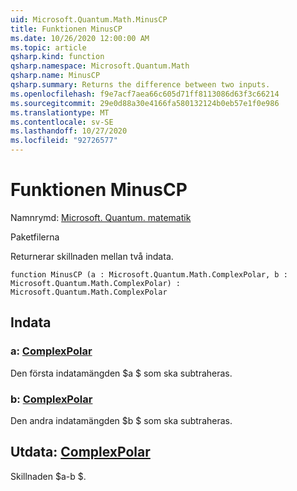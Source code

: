 ```yaml
---
uid: Microsoft.Quantum.Math.MinusCP
title: Funktionen MinusCP
ms.date: 10/26/2020 12:00:00 AM
ms.topic: article
qsharp.kind: function
qsharp.namespace: Microsoft.Quantum.Math
qsharp.name: MinusCP
qsharp.summary: Returns the difference between two inputs.
ms.openlocfilehash: f9e7acf7aea66c605d71ff8113086d63f3c66214
ms.sourcegitcommit: 29e0d88a30e4166fa580132124b0eb57e1f0e986
ms.translationtype: MT
ms.contentlocale: sv-SE
ms.lasthandoff: 10/27/2020
ms.locfileid: "92726577"
---
```

# <a name="minuscp-function"></a>Funktionen MinusCP

Namnrymd: [Microsoft. Quantum. matematik](xref:Microsoft.Quantum.Math)

Paketfilerna [](https://nuget.org/packages/)


Returnerar skillnaden mellan två indata.

```qsharp
function MinusCP (a : Microsoft.Quantum.Math.ComplexPolar, b : Microsoft.Quantum.Math.ComplexPolar) : Microsoft.Quantum.Math.ComplexPolar
```


## <a name="input"></a>Indata

### <a name="a--complexpolar"></a>a: [ComplexPolar](xref:Microsoft.Quantum.Math.ComplexPolar)

Den första indatamängden $a $ som ska subtraheras.


### <a name="b--complexpolar"></a>b: [ComplexPolar](xref:Microsoft.Quantum.Math.ComplexPolar)

Den andra indatamängden $b $ som ska subtraheras.



## <a name="output--complexpolar"></a>Utdata: [ComplexPolar](xref:Microsoft.Quantum.Math.ComplexPolar)

Skillnaden $a-b $.